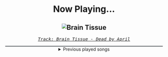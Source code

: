 <div align="center"> 
<h1>Now Playing...</h1>

![Brain Tissue](https://i.scdn.co/image/ab67616d00001e029c5308a6872f589d33fc2ea5)
--
_<samp><a href="https://open.spotify.com/track/3akArKnQKVVXgUB9B8nOUe">Track: Brain Tissue - Dead by April</a></samp>_

<div style="border: 1px #4B5054 solid"></div>
<details>
  <summary>
    Previous played songs
  </summary>
  <table>
    <thead>
      <tr>
        <th>
          Artist
        </th>
        <th>
          Song
        </th>
        <th>
          Link
        </th>
      </tr>
    </thead>
    <tbody>
      <tr><td>Dead by April</td><td>Brain Tissue</td><td><a href="https://open.spotify.com/track/3akArKnQKVVXgUB9B8nOUe">https://open.spotify.com/track/3akArKnQKVVXgUB9B8nOUe</a></td></tr><tr><td>Dead by April</td><td>Brain Tissue</td><td><a href="https://open.spotify.com/track/3akArKnQKVVXgUB9B8nOUe">https://open.spotify.com/track/3akArKnQKVVXgUB9B8nOUe</a></td></tr><tr><td>Dead by April</td><td>Brain Tissue</td><td><a href="https://open.spotify.com/track/3akArKnQKVVXgUB9B8nOUe">https://open.spotify.com/track/3akArKnQKVVXgUB9B8nOUe</a></td></tr><tr><td>Dead by April</td><td>Brain Tissue</td><td><a href="https://open.spotify.com/track/3akArKnQKVVXgUB9B8nOUe">https://open.spotify.com/track/3akArKnQKVVXgUB9B8nOUe</a></td></tr><tr><td>Dead by April</td><td>Brain Tissue</td><td><a href="https://open.spotify.com/track/3akArKnQKVVXgUB9B8nOUe">https://open.spotify.com/track/3akArKnQKVVXgUB9B8nOUe</a></td></tr><tr><td>Galleons</td><td>Elsewhere</td><td><a href="https://open.spotify.com/track/7e62JNIpR2spWU99R7YT9C">https://open.spotify.com/track/7e62JNIpR2spWU99R7YT9C</a></td></tr><tr><td>Galleons</td><td>Hate the Player, Not the Game</td><td><a href="https://open.spotify.com/track/30YcnO7dmN0UgbAZiu5R8e">https://open.spotify.com/track/30YcnO7dmN0UgbAZiu5R8e</a></td></tr><tr><td>Galleons</td><td>Casadastra</td><td><a href="https://open.spotify.com/track/0hCDlmjLNv44okwv2CnNLr">https://open.spotify.com/track/0hCDlmjLNv44okwv2CnNLr</a></td></tr><tr><td>Unprocessed</td><td>Glass</td><td><a href="https://open.spotify.com/track/1nD9Av3y4mv2kcnByXSRtK">https://open.spotify.com/track/1nD9Av3y4mv2kcnByXSRtK</a></td></tr><tr><td>Unprocessed</td><td>Die On The Cross Of The Martyr</td><td><a href="https://open.spotify.com/track/2MuPNWG7PIUQccZljWGx6W">https://open.spotify.com/track/2MuPNWG7PIUQccZljWGx6W</a></td></tr><tr><td>Unprocessed</td><td>Deadrose</td><td><a href="https://open.spotify.com/track/3h52MkUCj8FmXB5qa9DaJV">https://open.spotify.com/track/3h52MkUCj8FmXB5qa9DaJV</a></td></tr><tr><td>Unprocessed</td><td>Snowlover</td><td><a href="https://open.spotify.com/track/4VnfGYHaTRDEO4Udn3f8C1">https://open.spotify.com/track/4VnfGYHaTRDEO4Udn3f8C1</a></td></tr><tr><td>REGEN</td><td>Wo bist du</td><td><a href="https://open.spotify.com/track/0ghDYIKf8SiyUwVWAuJllT">https://open.spotify.com/track/0ghDYIKf8SiyUwVWAuJllT</a></td></tr><tr><td>REGEN</td><td>Wo bist du</td><td><a href="https://open.spotify.com/track/0ghDYIKf8SiyUwVWAuJllT">https://open.spotify.com/track/0ghDYIKf8SiyUwVWAuJllT</a></td></tr><tr><td>REGEN</td><td>Wo bist du</td><td><a href="https://open.spotify.com/track/0ghDYIKf8SiyUwVWAuJllT">https://open.spotify.com/track/0ghDYIKf8SiyUwVWAuJllT</a></td></tr><tr><td>REGEN</td><td>Wo bist du</td><td><a href="https://open.spotify.com/track/0ghDYIKf8SiyUwVWAuJllT">https://open.spotify.com/track/0ghDYIKf8SiyUwVWAuJllT</a></td></tr><tr><td>REGEN</td><td>Wo bist du</td><td><a href="https://open.spotify.com/track/0ghDYIKf8SiyUwVWAuJllT">https://open.spotify.com/track/0ghDYIKf8SiyUwVWAuJllT</a></td></tr><tr><td>REGEN</td><td>Wo bist du</td><td><a href="https://open.spotify.com/track/0ghDYIKf8SiyUwVWAuJllT">https://open.spotify.com/track/0ghDYIKf8SiyUwVWAuJllT</a></td></tr><tr><td>REGEN</td><td>Wo bist du</td><td><a href="https://open.spotify.com/track/0ghDYIKf8SiyUwVWAuJllT">https://open.spotify.com/track/0ghDYIKf8SiyUwVWAuJllT</a></td></tr><tr><td>REGEN</td><td>Wo bist du</td><td><a href="https://open.spotify.com/track/0ghDYIKf8SiyUwVWAuJllT">https://open.spotify.com/track/0ghDYIKf8SiyUwVWAuJllT</a></td></tr>
    </tbody>
  </table>
</details>

</div>
